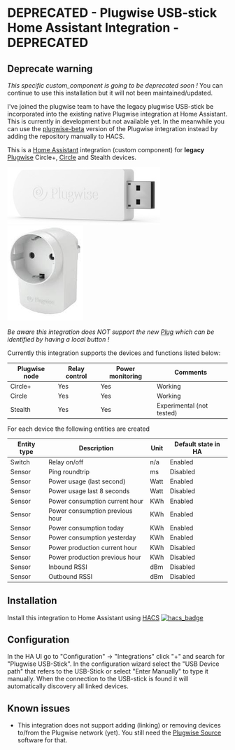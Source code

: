 # DEPRECATED - Plugwise USB-stick Home Assistant Integration - DEPRECATED

## Deprecate warning

_This specific custom_component is going to be deprecated soon !_
You can continue to use this installation but it will not been maintained/updated.

I've joined the plugwise team to have the legacy plugwise USB-stick be incorporated into the existing native Plugwise integration at Home Assistant. This is currently in development but not available yet.
In the meanwhile you can use the [plugwise-beta](https://github.com/plugwise/plugwise-beta) version of the Plugwise integration instead by adding the repository manually to HACS.

 This is a [Home Assistant](https://home-assistant.io) integration (custom component) for **legacy** [Plugwise](https://www.plugwise.com) Circle+, [Circle](https://www.plugwise.com/en_US/products/circle) and Stealth devices.

![alt tag](https://github.com/brefra/home-assistant-plugwise-stick/blob/master/images/stick.jpg?raw=true "Plugwise USB-Stick")
![alt tag](https://github.com/brefra/home-assistant-plugwise-stick/blob/master/images/plug.jpg?raw=true "Plugwise Circle+ / Circle plug")

_Be aware this integration does NOT support the new [Plug](https://www.plugwise.com/en_US/products/plug) which can be identified by having a local button !_

Currently this integration supports the devices and functions listed below:

| Plugwise node | Relay control | Power monitoring | Comments |
| ----------- | ----------- | ----------- | ----------- |
| Circle+ | Yes | Yes | Working |
| Circle | Yes | Yes | Working |
| Stealth | Yes | Yes | Experimental (not tested) |

For each device the following entities are created

Entity type | Description | Unit | Default state in HA
-- | -- | -- | --
Switch | Relay on/off | n/a | Enabled
Sensor | Ping roundtrip | ms | Disabled
Sensor | Power usage (last second)| Watt | Enabled
Sensor | Power usage last 8 seconds | Watt | Disabled
Sensor | Power consumption current hour | KWh | Enabled
Sensor | Power consumption previous hour | KWh | Enabled
Sensor | Power consumption today | KWh | Enabled
Sensor | Power consumption yesterday | KWh | Enabled
Sensor | Power production current hour | KWh | Disabled
Sensor | Power production previous hour | KWh | Disabled
Sensor | Inbound RSSI | dBm | Disabled
Sensor | Outbound RSSI | dBm | Disabled

## Installation

Install this integration to Home Assistant using [HACS](https://hacs.xyz)
[![hacs_badge](https://img.shields.io/badge/HACS-Default-orange.svg?style=for-the-badge)](https://github.com/custom-components/hacs)

## Configuration

In the HA UI go to "Configuration" -> "Integrations" click "+" and search for "Plugwise USB-Stick". In the configuration wizard select the "USB Device path" that refers to the USB-Stick or select "Enter Manually" to type it manually.
When the connection to the USB-stick is found it will automatically discovery all linked devices.

## Known issues

- This integration does not support adding (linking) or removing devices to/from the Plugwise network (yet). You still need the [Plugwise Source](https://www.plugwise.com/en_US/source) software for that.
